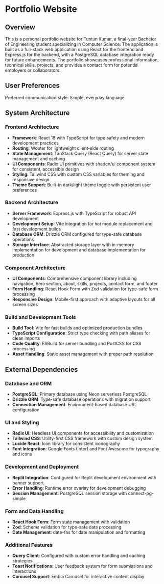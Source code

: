 # Portfolio Website

## Overview

This is a personal portfolio website for Tuntun Kumar, a final-year Bachelor of Engineering student specializing in Computer Science. The application is built as a full-stack web application using React for the frontend and Express.js for the backend, with a PostgreSQL database integration ready for future enhancements. The portfolio showcases professional information, technical skills, projects, and provides a contact form for potential employers or collaborators.

## User Preferences

Preferred communication style: Simple, everyday language.

## System Architecture

### Frontend Architecture
- **Framework**: React 18 with TypeScript for type safety and modern development practices
- **Routing**: Wouter for lightweight client-side routing
- **State Management**: TanStack Query (React Query) for server state management and caching
- **UI Components**: Radix UI primitives with shadcn/ui component system for consistent, accessible design
- **Styling**: Tailwind CSS with custom CSS variables for theming and responsive design
- **Theme Support**: Built-in dark/light theme toggle with persistent user preferences

### Backend Architecture
- **Server Framework**: Express.js with TypeScript for robust API development
- **Development Setup**: Vite integration for hot module replacement and fast development builds
- **Database ORM**: Drizzle ORM configured for type-safe database operations
- **Storage Interface**: Abstracted storage layer with in-memory implementation for development and database implementation for production

### Component Architecture
- **UI Components**: Comprehensive component library including navigation, hero section, about, skills, projects, contact form, and footer
- **Form Handling**: React Hook Form with Zod validation for type-safe form processing
- **Responsive Design**: Mobile-first approach with adaptive layouts for all screen sizes

### Build and Development Tools
- **Build Tool**: Vite for fast builds and optimized production bundles
- **TypeScript Configuration**: Strict type checking with path aliases for clean imports
- **Code Quality**: ESBuild for server bundling and PostCSS for CSS processing
- **Asset Handling**: Static asset management with proper path resolution

## External Dependencies

### Database and ORM
- **PostgreSQL**: Primary database using Neon serverless PostgreSQL
- **Drizzle ORM**: Type-safe database operations with migration support
- **Connection Management**: Environment-based database URL configuration

### UI and Styling
- **Radix UI**: Headless UI components for accessibility and customization
- **Tailwind CSS**: Utility-first CSS framework with custom design system
- **Lucide React**: Icon library for consistent iconography
- **Font Integration**: Google Fonts (Inter) and Font Awesome for typography and icons

### Development and Deployment
- **Replit Integration**: Configured for Replit development environment with banner support
- **Error Handling**: Runtime error overlay for development debugging
- **Session Management**: PostgreSQL session storage with connect-pg-simple

### Form and Data Handling
- **React Hook Form**: Form state management with validation
- **Zod**: Schema validation for type-safe data processing
- **Date Management**: date-fns for date manipulation and formatting

### Additional Features
- **Query Client**: Configured with custom error handling and caching strategies
- **Toast Notifications**: User feedback system for form submissions and interactions
- **Carousel Support**: Embla Carousel for interactive content display